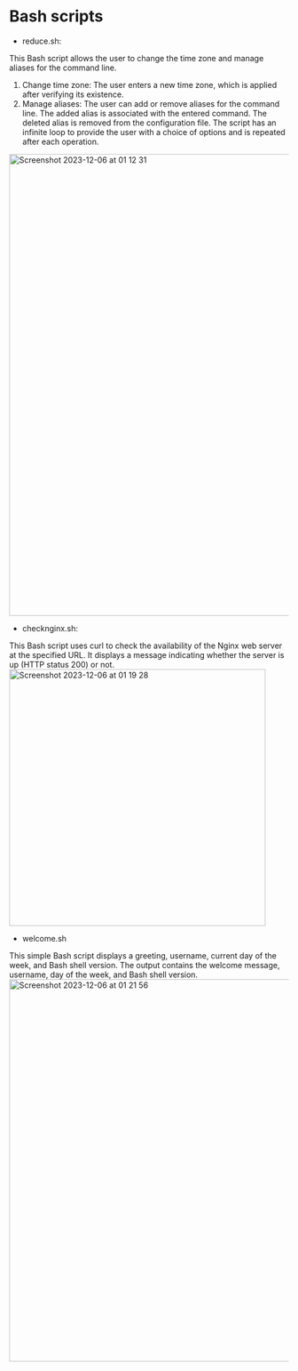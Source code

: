 # Bash scripts
- reduce.sh:

This Bash script allows the user to change the time zone and manage aliases for the command line.
1. Change time zone:
The user enters a new time zone, which is applied after verifying its existence.
2. Manage aliases:
The user can add or remove aliases for the command line.
The added alias is associated with the entered command.
The deleted alias is removed from the configuration file.
The script has an infinite loop to provide the user with a choice of options and is repeated after each operation.
<img width="831" alt="Screenshot 2023-12-06 at 01 12 31" src="https://github.com/KTsybak/Ramp-up-plan/assets/149802416/02d5d443-a96b-4809-af45-a6bd1d962d4e">


- checknginx.sh:

This Bash script uses curl to check the availability of the Nginx web server at the specified URL. It displays a message indicating whether the server is up (HTTP status 200) or not.  
<img width="462" alt="Screenshot 2023-12-06 at 01 19 28" src="https://github.com/KTsybak/Ramp-up-plan/assets/149802416/603e8d44-d29e-436f-8660-9c900eea4891">


- welcome.sh


This simple Bash script displays a greeting, username, current day of the week, and Bash shell version. The output contains the welcome message, username, day of the week, and Bash shell version.
<img width="688" alt="Screenshot 2023-12-06 at 01 21 56" src="https://github.com/KTsybak/Ramp-up-plan/assets/149802416/eeb3842f-d2d6-466f-a79e-50b42ba5c045">
